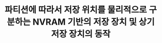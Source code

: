 ---
layout: publication-single
title: 파티션에 따라서 저장 위치를 물리적으로 구분하는 NVRAM 기반의 저장 장치 및 상기 저장 장치의 동작
name: 대한민국 등록번호 10-1329497
first-author: 차재혁
co-authors: 강수용, 원유집, 이수연, 정호영, 윤성로, 최종무
during:
location: 대한민국
impactfactor: 
doi: 
note: 
categories: 
 - Flash Memory and Non-Volatile RAM
tag: 
 - Patents
---